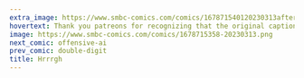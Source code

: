 ```yaml
---
extra_image: https://www.smbc-comics.com/comics/167871540120230313after.png
hovertext: Thank you patreons for recognizing that the original caption was basically unreadable.
image: https://www.smbc-comics.com/comics/1678715358-20230313.png
next_comic: offensive-ai
prev_comic: double-digit
title: Hrrrgh
---
```


